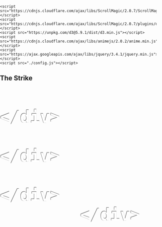 
<!DOCTYPE html>
<html>
  <head>
    <meta charset="utf-8" />
    <meta http-equiv="X-UA-Compatible" content="IE=edge" />
    <title>Strike Project</title>
    <meta name="description" content="Scrollama: Basic Example" />
	<meta name="viewport" content="width=500" />
	<script src='https://api.tiles.mapbox.com/mapbox-gl-js/v1.5.0/mapbox-gl.js'></script>
    <link href='https://api.tiles.mapbox.com/mapbox-gl-js/v1.5.0/mapbox-gl.css' rel='stylesheet' />
    <link rel="stylesheet" href="styles.css" type="text/css">

    <script src="https://cdnjs.cloudflare.com/ajax/libs/ScrollMagic/2.0.7/ScrollMagic.min.js"></script>
    <script src="https://cdnjs.cloudflare.com/ajax/libs/ScrollMagic/2.0.7/plugins/debug.addIndicators.min.js"></script>
    <script src="https://unpkg.com/d3@5.9.1/dist/d3.min.js"></script>
    <script src="https://cdnjs.cloudflare.com/ajax/libs/animejs/2.0.2/anime.min.js"></script>
	<script src="https://ajax.googleapis.com/ajax/libs/jquery/3.4.1/jquery.min.js"></script>
	<script src="./config.js"></script>

<style>

body {
  margin: 0;
  padding: 0;
  height: 100%;
  overflow-x: hidden;
}			
#map { 
	position: absolute;
	top: 0;
	bottom: 0;
	width: 100%; 
}
#story {
	position: absolute;
	z-index: 10;
}
.mapwrap {
	z-index: -100;
}
.storywrap{
	z-index: 100;
}
.ml4 {
  margin-top: -45px;
  position: relative;
  font-weight: 900;
  font-size: 4.5em;
  color: white;
  text-shadow: rgba(0,0,0,0.5) -1px 0, rgba(0,0,0,0.3) 0 -1px, rgba(255,255,255,0.5) 0 1px, rgba(0,0,0,0.3) -1px -2px;  
}
.ml4 .letters {
  position: absolute;
  left: 0;
  top: 0.3em;
  right: 0;
  opacity: 0; 
  color: white;
}
.panel {
	height: 100%;
	width: 100%;
}
.firstcharacter {
  color: black;
  float: left;
  font-size: 75px;
  line-height: 60px;
  padding-top: 4px;
  padding-right: 8px;
  padding-left: 3px;
}
</style>
</head>

  <body>
  		<div id="content-wrapper">
			<div id="example-wrapper" class="ScrollContainer">
				<div class="scrollContent">
			         <section id="titlechart">
			          	<div id="description">
							<h1>The Strike</h1>
				            <h1 class="ml4">
				              <span class="letters letters-1">Wave</span>
				              <span class="letters letters-2">Virus</span>
				              <span class="letters letters-3">Rebellion</span>
				            <script>
					            var ml4 = {};
					            ml4.opacityIn = [0,1];
					            ml4.scaleIn = [0.2, 1];
					            ml4.scaleOut = 3;
					            ml4.durationIn = 800;
					            ml4.durationOut = 600;
					            ml4.delay = 500;

					            anime.timeline({loop: true})
					              .add({
					                targets: '.ml4 .letters-1',
					                opacity: ml4.opacityIn,
					                scale: ml4.scaleIn,
					                duration: ml4.durationIn
					              }).add({
					                targets: '.ml4 .letters-1',
					                opacity: 0,
					                scale: ml4.scaleOut,
					                duration: ml4.durationOut,
					                easing: "easeInExpo",
					                delay: ml4.delay
					              }).add({
					                targets: '.ml4 .letters-2',
					                opacity: ml4.opacityIn,
					                scale: ml4.scaleIn,
					                duration: ml4.durationIn
					              }).add({
					                targets: '.ml4 .letters-2',
					                opacity: 0,
					                scale: ml4.scaleOut,
					                duration: ml4.durationOut,
					                easing: "easeInExpo",
					                delay: ml4.delay
					              }).add({
					                targets: '.ml4 .letters-3',
					                opacity: ml4.opacityIn,
					                scale: ml4.scaleIn,
					                duration: ml4.durationIn
					              }).add({
					                targets: '.ml4 .letters-3',
					                opacity: 0,
					                scale: ml4.scaleOut,
					                duration: ml4.durationOut,
					                easing: "easeInExpo",
					                delay: ml4.delay
					              });
				              </script>
				          	</h1>
				            	<h2>Examining metaphors for collective action. <br><br>by Brandon Daniels</h2>
				            </div>
				    	</section>      
				    	<div class="demo" id="section-wipes">
							<div id="startepigraph" class="spacer s0"></div>
				        	<section id="epigraph">
				        		<section id="description">
				        		<h2>“The history of all hitherto existing society is the history of class struggle.”</h2>
				        		<br><h3>– Karl Marx and Friedrich Engles</h3>
								
								<h2>“There are decades where nothing happens; and there are weeks where decades happen.”</h2>
								<br><h3> – Vladimir Lenin</h3>
								</section>
				      		</section>
					      		<div id="startinto" class="spacer s1"></div>
						    	<section id="intro">
						    		<section id="description">
									<span class="firstcharacter">T</span><p>he series of strikes in public education in 2018 represented one of the largest upticks in large-scale work stoppages in over four decades.
Lorem ipsum dolor sit amet, consectetur adipiscing elit. Fusce quis neque congue, elementum magna vitae, porta est. Aliquam finibus, dolor a condimentum condimentum, lorem tortor laoreet quam, vel interdum nulla magna quis enim. Maecenas lacus ligula, efficitur et ipsum et, aliquam mollis diam. Proin tempor at velit ac viverra. Mauris tempus ipsum odio, et euismod erat dictum at. Ut ornare quam sed ex mollis semper. Integer mollis enim eget finibus porta. Donec sed sollicitudin eros, in blandit purus. Maecenas condimentum ullamcorper diam, non efficitur mi porttitor sit amet. Pellentesque vulputate dui in lectus egestas, et tempor ipsum pharetra. Aenean dapibus enim justo, sit amet aliquam arcu accumsan facilisis. Proin interdum mauris in fringilla luctus. In vulputate aliquam diam. Morbi mattis lobortis justo quis laoreet. Nulla rutrum dui quis erat dictum, vel scelerisque diam pretium.

Vestibulum lacus felis, imperdiet vel venenatis ut, laoreet at elit. Proin sed urna rhoncus, cursus odio quis, bibendum nisi. Nullam rutrum at ipsum eget dignissim. Donec lacus nibh, pretium eget porta ac, feugiat et enim. Mauris ac leo ut eros varius porta. Suspendisse mollis lobortis fringilla. Pellentesque dapibus sem et interdum vestibulum. Mauris dictum nunc enim. Nam consequat risus eget arcu aliquet tempus. Praesent nec purus eu elit mattis convallis vel eu lectus. Pellentesque non scelerisque orci. Nunc molestie nulla condimentum aliquam vestibulum. In orci arcu, egestas eu nisi sollicitudin, condimentum feugiat lectus.

Praesent fringilla pharetra risus sit amet lobortis. Pellentesque fringilla lacus quis lectus cursus, vitae lacinia urna pellentesque. Integer sed dui ac mi suscipit ultricies eget ac ligula. Interdum et malesuada fames ac ante ipsum primis in faucibus. Mauris at ligula turpis. Pellentesque ultricies arcu et turpis consectetur vehicula. Mauris ultrices ligula tortor, eu suscipit mi tempor ac. Morbi hendrerit malesuada odio, sed accumsan lacus auctor non. Phasellus sapien enim, malesuada ut malesuada vitae, ultrices ac sem.

Etiam vitae feugiat massa. Fusce condimentum dui eros, in ornare mauris consectetur eget. Suspendisse rhoncus erat a eros eleifend, eget consequat nisi facilisis. Nullam ornare sodales rutrum. Fusce eget vehicula mi. Lorem ipsum dolor sit amet, consectetur adipiscing elit. In tristique justo id neque rutrum interdum.

Lorem ipsum dolor sit amet, consectetur adipiscing elit. Fusce tincidunt congue libero eget lobortis. Nullam posuere lacinia leo a cursus. Cras eget gravida neque, vehicula euismod nisl. Integer maximus leo eget lorem tempor, non elementum lectus semper. Nunc quam justo, volutpat sit amet malesuada vitae, rhoncus et quam. Praesent ultrices sem et pretium ullamcorper. Nulla a finibus dui, id ultrices ligula. Lorem ipsum dolor sit amet, consectetur adipiscing elit. Fusce quis neque congue, elementum magna vitae, porta est. Aliquam finibus, dolor a condimentum condimentum, lorem tortor laoreet quam, vel interdum nulla magna quis enim. Maecenas lacus ligula, efficitur et ipsum et, aliquam mollis diam. Proin tempor at velit ac viverra. Mauris tempus ipsum odio, et euismod erat dictum at. Ut ornare quam sed ex mollis semper. Integer mollis enim eget finibus porta. Donec sed sollicitudin eros, in blandit purus. Maecenas condimentum ullamcorper diam, non efficitur mi porttitor sit amet. Pellentesque vulputate dui in lectus egestas, et tempor ipsum pharetra. Aenean dapibus enim justo, sit amet aliquam arcu accumsan facilisis. Proin interdum mauris in fringilla luctus. In vulputate aliquam diam. Morbi mattis lobortis justo quis laoreet. Nulla rutrum dui quis erat dictum, vel scelerisque diam pretium.

Vestibulum lacus felis, imperdiet vel venenatis ut, laoreet at elit. Proin sed urna rhoncus, cursus odio quis, bibendum nisi. Nullam rutrum at ipsum eget dignissim. Donec lacus nibh, pretium eget porta ac, feugiat et enim. Mauris ac leo ut eros varius porta. Suspendisse mollis lobortis fringilla. Pellentesque dapibus sem et interdum vestibulum. Mauris dictum nunc enim. Nam consequat risus eget arcu aliquet tempus. Praesent nec purus eu elit mattis convallis vel eu lectus. Pellentesque non scelerisque orci. Nunc molestie nulla condimentum aliquam vestibulum. In orci arcu, egestas eu nisi sollicitudin, condimentum feugiat lectus.

Praesent fringilla pharetra risus sit amet lobortis. Pellentesque fringilla lacus quis lectus cursus, vitae lacinia urna pellentesque. Integer sed dui ac mi suscipit ultricies eget ac ligula. Interdum et malesuada fames ac ante ipsum primis in faucibus. Mauris at ligula turpis. Pellentesque ultricies arcu et turpis consectetur vehicula. Mauris ultrices ligula tortor, eu suscipit mi tempor ac. Morbi hendrerit malesuada odio, sed accumsan lacus auctor non. Phasellus sapien enim, malesuada ut malesuada vitae, ultrices ac sem.

Etiam vitae feugiat massa. Fusce condimentum dui eros, in ornare mauris consectetur eget. Suspendisse rhoncus erat a eros eleifend, eget consequat nisi facilisis. Nullam ornare sodales rutrum. Fusce eget vehicula mi. Lorem ipsum dolor sit amet, consectetur adipiscing elit. In tristique justo id neque rutrum interdum.

Lorem ipsum dolor sit amet, consectetur adipiscing elit. Fusce tincidunt congue libero eget lobortis. Nullam posuere lacinia leo a cursus. Cras eget gravida neque, vehicula euismod nisl. Integer maximus leo eget lorem tempor, non elementum lectus semper. Nunc quam justo, volutpat sit amet malesuada vitae, rhoncus et quam. Praesent ultrices sem et pretium ullamcorper. Nulla a finibus dui, id ultrices ligula.</p>
									</section>	    	
					      		</section>
					      	<div class="spacer s7"></div>
				        	<div id="startmap" class="spacer s0"></div>
				        	<div id="pin1" class="spacer s8">
				          		<div id="mapwrap" class="wrapper">
				          			<div id="map"></div>
				          		</div>
				        	</div>
				        		<div id="storywrap" class="wrapper">
				        			<div id="story"></div>
				        		</div>
				        	<div id="outro" class="spacer s10"></div>
				        	<section id="outrocard" class="panel white">
				          		<h1>2</h1>
				        	</section>
<script>


var story = document.getElementById('story');
var features = document.createElement('div');
features.setAttribute('id', 'features');

config.chapters.forEach((record, idx) => {
	var container = document.createElement('div');
	var chapter = document.createElement('div');
	if (record.title) {
	    var title = document.createElement('h3');
	    title.innerText = record.title;
	    chapter.appendChild(title);
	}

	if (record.image) {
	    var image = new Image();
	    image.src = record.image;
	    chapter.appendChild(image);
	}

	if (record.description) {
	    var story = document.createElement('p');
	    story.innerHTML = record.description;
	    chapter.appendChild(story);
	}

	chapter.classList.add(config.theme);
	container.appendChild(chapter);
	features.appendChild(container);
});

story.appendChild(features);

var map = new mapboxgl.Map({
      container: 'map', // container id
      style: 'mapbox://styles/brandondaniels1917/ck7p8e3x103m81iqhe4xbeosm', // stylesheet location
		  accessToken: 'pk.eyJ1IjoiYnJhbmRvbmRhbmllbHMxOTE3IiwiYSI6ImNrMm1tYjgwYTBqbDIzZHQ1dmdyNWZxeWcifQ.fdROqOxFdqnMmA6G_f_hgw',
      center: [-96.92126, 36.79253],
      zoom: 4, // starting zoom
      pitch: 60.00,
      bearing: 0.88,
    });
    map.scrollZoom.disable();

$(function () { // wait for document ready
	// init
	var controller = new ScrollMagic.Controller({
		globalSceneOptions: {
			triggerHook: 'onLeave',
			duration: "100%" // this works just fine with duration 0 as well
			// However with large numbers (>20) of pinned sections display errors can occur so every section should be unpinned once it's covered by the next section.
			// Normally 100% would work for this, but here 200% is used, as Panel 3 is shown for more than 100% of scrollheight due to the pause.
		}
	});



	// get all slides
	var slides = document.querySelectorAll("section.panel");

	var epigraph = new ScrollMagic.Scene({triggerElement: '#epigraph'})
				.setPin("#epigraph")
				.addIndicators()
				.addTo(controller);

/*	var intro = new ScrollMagic.Scene({triggerElement: "#intro"})
				.setPin("#intro")
				.addIndicators()
				.addTo(controller);
*/
	var mapscene = new ScrollMagic.Scene({triggerElement: "#startmap", duration: 1000})
				.setPin("#pin1", {pushFollowers: false})
				.addTo(controller)
				.addIndicators()
				.on("progress", function(e){
					map.setPaintProperty('red-states','fill-extrusion-height', e.progress.toFixed(2)*600000);
					console.log();
				});

	var introtheory = new ScrollMagic.Scene({triggerElement: "#outro"})
						.setPin("#outrocard")
						.addTo(controller);
});


</script>
						</div>
				    </div>
				</div>
			</div>
  </body>
</html>
